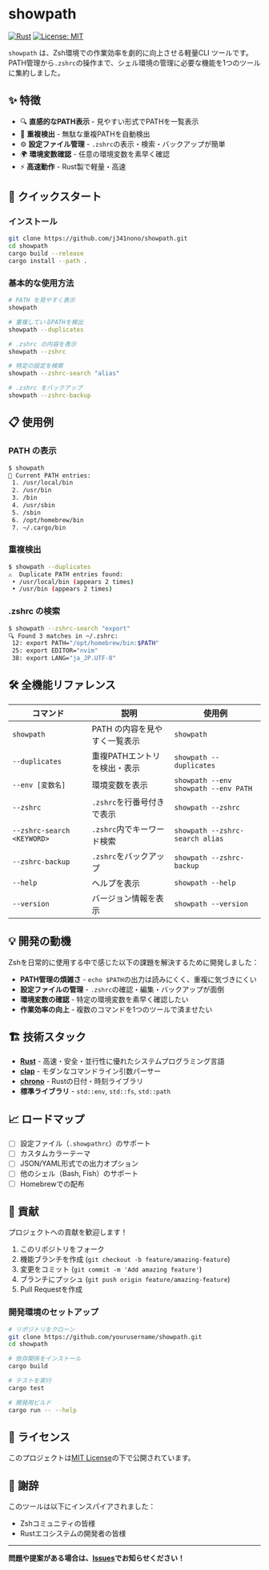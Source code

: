 # showpath

[![Rust](https://img.shields.io/badge/rust-1.70+-orange.svg)](https://www.rust-lang.org/)
[![License: MIT](https://img.shields.io/badge/License-MIT-yellow.svg)](https://opensource.org/licenses/MIT)

`showpath` は、Zsh環境での作業効率を劇的に向上させる軽量CLI ツールです。  
PATH管理から`.zshrc`の操作まで、シェル環境の管理に必要な機能を1つのツールに集約しました。

## ✨ 特徴

- 🔍 **直感的なPATH表示** - 見やすい形式でPATHを一覧表示
- 🔄 **重複検出** - 無駄な重複PATHを自動検出
- ⚙️ **設定ファイル管理** - `.zshrc`の表示・検索・バックアップが簡単
- 🌍 **環境変数確認** - 任意の環境変数を素早く確認
- ⚡ **高速動作** - Rust製で軽量・高速

## 🚀 クイックスタート

### インストール

```bash
git clone https://github.com/j341nono/showpath.git
cd showpath
cargo build --release
cargo install --path .
```

### 基本的な使用方法

```bash
# PATH を見やすく表示
showpath

# 重複しているPATHを検出
showpath --duplicates

# .zshrc の内容を表示
showpath --zshrc

# 特定の設定を検索
showpath --zshrc-search "alias"

# .zshrc をバックアップ
showpath --zshrc-backup
```

## 📋 使用例

### PATH の表示
```bash
$ showpath
📁 Current PATH entries:
 1. /usr/local/bin
 2. /usr/bin
 3. /bin
 4. /usr/sbin
 5. /sbin
 6. /opt/homebrew/bin
 7. ~/.cargo/bin
```

### 重複検出
```bash
$ showpath --duplicates
⚠️  Duplicate PATH entries found:
 • /usr/local/bin (appears 2 times)
 • /usr/bin (appears 2 times)
```

### .zshrc の検索
```bash
$ showpath --zshrc-search "export"
🔍 Found 3 matches in ~/.zshrc:
 12: export PATH="/opt/homebrew/bin:$PATH"
 25: export EDITOR="nvim"
 38: export LANG="ja_JP.UTF-8"
```

## 🛠️ 全機能リファレンス

| コマンド | 説明 | 使用例 |
|---------|------|--------|
| `showpath` | PATH の内容を見やすく一覧表示 | `showpath` |
| `--duplicates` | 重複PATHエントリを検出・表示 | `showpath --duplicates` |
| `--env [変数名]` | 環境変数を表示 | `showpath --env` <br> `showpath --env PATH` |
| `--zshrc` | `.zshrc`を行番号付きで表示 | `showpath --zshrc` |
| `--zshrc-search <KEYWORD>` | `.zshrc`内でキーワード検索 | `showpath --zshrc-search alias` |
| `--zshrc-backup` | `.zshrc`をバックアップ | `showpath --zshrc-backup` |
| `--help` | ヘルプを表示 | `showpath --help` |
| `--version` | バージョン情報を表示 | `showpath --version` |

## 💡 開発の動機

Zshを日常的に使用する中で感じた以下の課題を解決するために開発しました：

- **PATH管理の煩雑さ** - `echo $PATH`の出力は読みにくく、重複に気づきにくい
- **設定ファイルの管理** - `.zshrc`の確認・編集・バックアップが面倒
- **環境変数の確認** - 特定の環境変数を素早く確認したい
- **作業効率の向上** - 複数のコマンドを1つのツールで済ませたい

## 🏗️ 技術スタック

- **[Rust](https://www.rust-lang.org/)** - 高速・安全・並行性に優れたシステムプログラミング言語
- **[clap](https://crates.io/crates/clap)** - モダンなコマンドライン引数パーサー
- **[chrono](https://crates.io/crates/chrono)** - Rustの日付・時刻ライブラリ
- **標準ライブラリ** - `std::env`, `std::fs`, `std::path`

## 📈 ロードマップ

- [ ] 設定ファイル（`.showpathrc`）のサポート
- [ ] カスタムカラーテーマ
- [ ] JSON/YAML形式での出力オプション
- [ ] 他のシェル（Bash, Fish）のサポート
- [ ] Homebrewでの配布

## 🤝 貢献

プロジェクトへの貢献を歓迎します！

1. このリポジトリをフォーク
2. 機能ブランチを作成 (`git checkout -b feature/amazing-feature`)
3. 変更をコミット (`git commit -m 'Add amazing feature'`)
4. ブランチにプッシュ (`git push origin feature/amazing-feature`)
5. Pull Requestを作成

### 開発環境のセットアップ

```bash
# リポジトリをクローン
git clone https://github.com/yourusername/showpath.git
cd showpath

# 依存関係をインストール
cargo build

# テストを実行
cargo test

# 開発用ビルド
cargo run -- --help
```

## 📄 ライセンス

このプロジェクトは[MIT License](LICENSE)の下で公開されています。

## 🙏 謝辞

このツールは以下にインスパイアされました：
- Zshコミュニティの皆様
- Rustエコシステムの開発者の皆様

---

**問題や提案がある場合は、[Issues](https://github.com/yourusername/showpath/issues)でお知らせください！**
